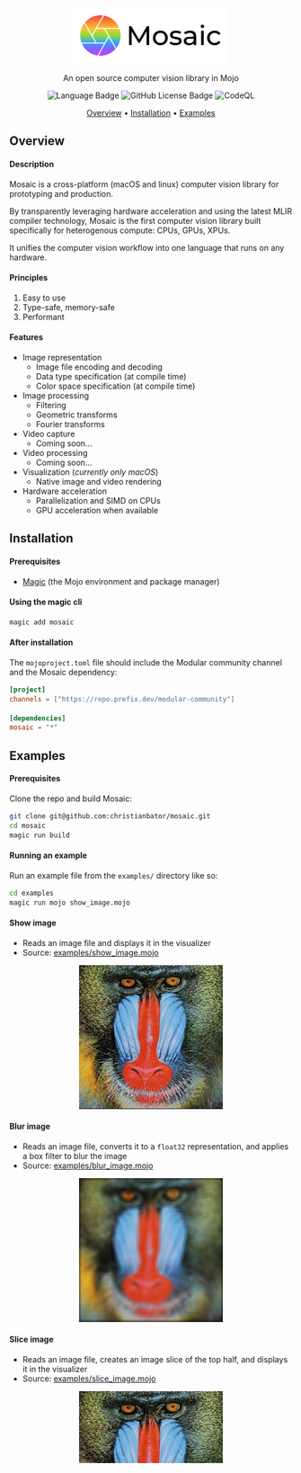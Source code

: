 <div align="center">
  <img src="assets/logo.png" alt="Mosaic Logo" width="280" height="100">
  <p>
    An open source computer vision library in Mojo
    
  ![Language Badge](https://img.shields.io/badge/language-mojo-orange)
  ![GitHub License Badge](https://img.shields.io/github/license/christianbator/mosaic)
  ![CodeQL](https://github.com/christianbator/mosaic/workflows/CodeQL/badge.svg)
  </p>
</div>

<p align="center">
  <a href="#overview">Overview</a> •
  <a href="#installation">Installation</a> •
  <a href="#examples">Examples</a>
</p>

## Overview
#### Description
Mosaic is a cross-platform (macOS and linux) computer vision library for prototyping and production.

By transparently leveraging hardware acceleration and using the latest MLIR compiler technology, Mosaic is the first computer vision library built specifically for heterogenous compute: CPUs, GPUs, XPUs.

It unifies the computer vision workflow into one language that runs on any hardware.

#### Principles
1. Easy to use
2. Type-safe, memory-safe
3. Performant

#### Features
- Image representation
  - Image file encoding and decoding
  - Data type specification (at compile time)
  - Color space specification (at compile time)
- Image processing
  - Filtering
  - Geometric transforms
  - Fourier transforms
- Video capture
  - Coming soon...
- Video processing
  - Coming soon...
- Visualization (*currently only macOS*)
  - Native image and video rendering
- Hardware acceleration
  - Parallelization and SIMD on CPUs
  - GPU acceleration when available

## Installation
#### Prerequisites
- [Magic](https://docs.modular.com/magic/) (the Mojo environment and package manager)

#### Using the magic cli
```bash
magic add mosaic
```

#### After installation
The `mojoproject.toml` file should include the Modular community channel and the Mosaic dependency:
```toml
[project]
channels = ["https://repo.prefix.dev/modular-community"]

[dependencies]
mosaic = "*"
```

## Examples
#### Prerequisites
Clone the repo and build Mosaic:
```bash
git clone git@github.com:christianbator/mosaic.git
cd mosaic
magic run build
```

#### Running an example
Run an example file from the `examples/` directory like so:
```zsh
cd examples
magic run mojo show_image.mojo
```

#### Show image
- Reads an image file and displays it in the visualizer
- Source: [examples/show_image.mojo](examples/show_image.mojo)
<div align="center">
  <img src="assets/mandrill.png" alt="Mandrill" width="256" height="256">
</div>

#### Blur image
- Reads an image file, converts it to a `float32` representation, and applies a box filter to blur the image
- Source: [examples/blur_image.mojo](examples/blur_image.mojo)
<div align="center">
  <img src="assets/mandrill-blurred.png" alt="Mandrill blurred" width="256" height="256">
</div>

#### Slice image
- Reads an image file, creates an image slice of the top half, and displays it in the visualizer
- Source: [examples/slice_image.mojo](examples/slice_image.mojo)
<div align="center">
  <img src="assets/mandrill-top-half.png" alt="Mandrill top half" width="256" height="128">
</div>
